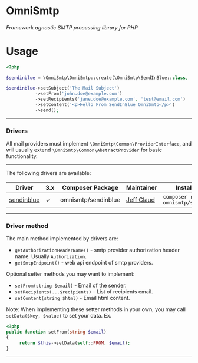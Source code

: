 # OmniSmtp

###### Framework agnostic SMTP processing library for PHP

# Usage

```php
<?php

$sendinblue = \OmniSmtp\OmniSmtp::create(\OmniSmtp\SendInBlue::class, 'test-api-key');

$sendinblue->setSubject('The Mail Subject')
           ->setFrom('john.doe@example.com')
           ->setRecipients('jane.doe@example.com', 'test@email.com')
           ->setContent('<p>Hello From SendInBlue OmniSmtp</p>')
           ->send();
```  
---
### Drivers
All mail providers must implement `\OmniSmtp\Common\ProviderInterface`, and will usually extend `\OmniSmtp\Common\AbstractProvider` for basic functionality.  

---
The following drivers are available:  

Driver | 3.x | Composer Package | Maintainer | Installation
--- | --- | --- | --- | ---
[sendinblue](https://github.com/crazymeeks/omnismtp-sendinblue) | ✓ | omnismtp/sendinblue | [Jeff Claud](https://github.com/crazymeeks) | `composer require omnismtp/sendinblue`  

---  
### Driver method  
The main method implemented by drivers are:  
- `getAuthorizationHeaderName()` - smtp provider authorization header name. Usually `Authorization`.  
- `getSmtpEndpoint()` - web api endpoint of smtp providers.  

Optional setter methods you may want to implement:  
- `setFrom(string $email)` - Email of the sender.  
- `setRecipients(...$recipients)` - List of recipients email.  
- `setContent(string $html)` - Email html content.  

Note: When implementing these setter methods in your own, you may call `setData($key, $value)` to set your data. Ex.  
```php
<?php
public function setFrom(string $email)
{
     return $this->setData(self::FROM, $email);
}
```

---
